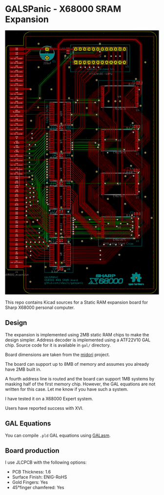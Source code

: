 # GALSPanic - X68000 SRAM Expansion

![Board design](img/board_design.png)

This repo contains Kicad sources for a Static RAM expansion board for Sharp X68000 personal computer.

## Design
The expansion is implemented using 2MB static RAM chips to make the design simpler.
Address decoder is implemented using a ATF22V10 GAL chip. Source code for it is available in `gal/` directory.

Board dimensions are taken from the [midori](https://github.com/tdaede/midiori) project.

The board can support up to 8MB of memory and assumes you already have 2MB built in.

A fourth address line is routed and the board can support 1MB systems by masking half of the first memory chip. However, the GAL equations are not written for this case. Let me know if you have such a system.

I have tested it on a X68000 Expert system.

Users have reported success with XVI.

## GAL Equations

You can compile `.pld` GAL equations using [GALasm](https://github.com/daveho/GALasm).

## Board production

I use JLCPCB with the following options:
* PCB Thickness: 1.6
* Surface Finish: ENIG-RoHS
* Gold Fingers: Yes
* 45°finger chamfered: Yes
